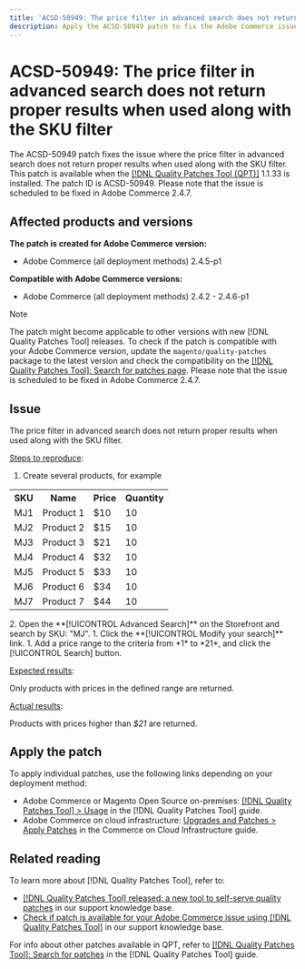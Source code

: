 ```yaml
---
title: 'ACSD-50949: The price filter in advanced search does not return proper results when used along with the SKU filter'
description: Apply the ACSD-50949 patch to fix the Adobe Commerce issue where the price filter in advanced search does not return proper results when used along with the SKU filter.
---
```

# ACSD-50949: The price filter in advanced search does not return proper results when used along with the SKU filter

The ACSD-50949 patch fixes the issue where the price filter in advanced search does not return proper results when used along with the SKU filter. This patch is available when the [[!DNL Quality Patches Tool (QPT)]](/help/announcements/adobe-commerce-announcements/magento-quality-patches-released-new-tool-to-self-serve-quality-patches.md) 1.1.33 is installed. The patch ID is ACSD-50949. Please note that the issue is scheduled to be fixed in Adobe Commerce 2.4.7. 

## Affected products and versions

**The patch is created for Adobe Commerce version:**

* Adobe Commerce (all deployment methods) 2.4.5-p1

**Compatible with Adobe Commerce versions:**

* Adobe Commerce (all deployment methods) 2.4.2 - 2.4.6-p1

>[!NOTE]
>
>The patch might become applicable to other versions with new [!DNL Quality Patches Tool] releases. To check if the patch is compatible with your Adobe Commerce version, update the `magento/quality-patches` package to the latest version and check the compatibility on the [[!DNL Quality Patches Tool]: Search for patches page](<https://experienceleague.adobe.com/tools/commerce-quality-patches/index.html>). Please note that the issue is scheduled to be fixed in Adobe Commerce 2.4.7.

## Issue

The price filter in advanced search does not return proper results when used along with the SKU filter.

<u>Steps to reproduce</u>:

1. Create several products, for example

<table>
  <tr>
    <th>SKU</th>
    <th>Name</th>
    <th>Price</th>
    <th>Quantity</th>
  </tr>
  <tr>
    <td>MJ1</td>
    <td>Product 1</td>
    <td>$10</td>
    <td>10</td>
  </tr>
  <tr>
    <td>MJ2</td>
    <td>Product 2</td>
    <td>$15</td>
    <td>10</td>
  </tr>
  <tr>
    <td>MJ3</td>
    <td>Product 3</td>
    <td>$21</td>
    <td>10</td>
  </tr>
  <tr>
    <td>MJ4</td>
    <td>Product 4</td>
    <td>$32</td>
    <td>10</td>
  </tr>
  <tr>
    <td>MJ5</td>
    <td>Product 5</td>
    <td>$33</td>
    <td>10</td>
  </tr>
  <tr>
    <td>MJ6</td>
    <td>Product 6</td>
    <td>$34</td>
    <td>10</td>
  </tr>
  <tr>
    <td>MJ7</td>
    <td>Product 7</td>
    <td>$44</td>
    <td>10</td>
  </tr>
  <tr>
</table>
2. Open the **[!UICONTROL Advanced Search]** on the Storefront and search by SKU: "MJ".
1. Click the **[!UICONTROL Modify your search]** link.
1. Add a price range to the criteria from *1* to *21*, and click the [!UICONTROL Search] button.

<u>Expected results</u>:

Only products with prices in the defined range are returned.

<u>Actual results</u>:

Products with prices higher than *$21* are returned.

## Apply the patch

To apply individual patches, use the following links depending on your deployment method:

* Adobe Commerce or Magento Open Source on-premises: [[!DNL Quality Patches Tool] > Usage](<https://experienceleague.adobe.com/docs/commerce-operations/tools/quality-patches-tool/usage.html>) in the [!DNL Quality Patches Tool] guide.
* Adobe Commerce on cloud infrastructure: [Upgrades and Patches > Apply Patches](https://experienceleague.adobe.com/docs/commerce-cloud-service/user-guide/develop/upgrade/apply-patches.html) in the Commerce on Cloud Infrastructure guide.

## Related reading

To learn more about [!DNL Quality Patches Tool], refer to:

* [[!DNL Quality Patches Tool] released: a new tool to self-serve quality patches](/help/announcements/adobe-commerce-announcements/magento-quality-patches-released-new-tool-to-self-serve-quality-patches.md) in our support knowledge base.
* [Check if patch is available for your Adobe Commerce issue using [!DNL Quality Patches Tool]](/help/support-tools/patches-available-in-qpt-tool/check-patch-for-magento-issue-with-magento-quality-patches.md) in our support knowledge base.

For info about other patches available in QPT, refer to [[!DNL Quality Patches Tool]: Search for patches](<https://experienceleague.adobe.com/tools/commerce-quality-patches/index.html>) in the [!DNL Quality Patches Tool] guide.

